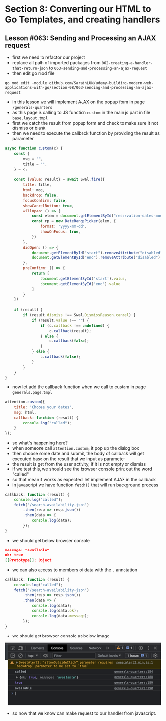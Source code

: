 # Section 8: Converting our HTML to Go Templates, and creating handlers

## Lesson #063: Sending and Processing an AJAX request

- first we need to refactor our project
- replace all path of imported packages from `062-creating-a-handler-that-return-json`
  to `063-sending-and-processing-an-ajax-request`
- then edit go mod file

```shell
go mod edit -module github.com/SarathLUN/udemy-building-modern-web-applications-with-go/section-08/063-sending-and-processing-an-ajax-request
```

- in this lesson we will implement AJAX on the popup form in page `/generals-quarters`
- as this page is calling to JS function `custom` in the main js part in file `base.layout.tmpl`
- first we catch the result from popup form and check to make sure it not dismiss or blank
- then we need to execute the callback function by providing the result as parameter

```javascript
async function custom(c) {
    const {
        msg = "",
        title = "",
    } = c;

    const {value: result} = await Swal.fire({
        title: title,
        html: msg,
        backdrop: false,
        focusConfirm: false,
        showCancelButton: true,
        willOpen: () => {
            const elem = document.getElementById("reservation-dates-modal");
            const rp = new DateRangePicker(elem, {
                format: 'yyyy-mm-dd',
                showOnFocus: true,
            })
        },
        didOpen: () => {
            document.getElementById("start").removeAttribute("disabled");
            document.getElementById("end").removeAttribute("disabled");
        },
        preConfirm: () => {
            return [
                document.getElementById('start').value,
                document.getElementById('end').value
            ]
        }
    })

    if (result) {
        if (result.dismiss !== Swal.DismissReason.cancel) {
            if (result.value !== "") {
                if (c.callback !== undefined) {
                    c.callback(result);
                } else {
                    c.callback(false);
                }
            } else {
                c.callback(false);
            }
        }
    }
}
```

- now let add the callback function when we call to custom in page `generals.page.tmpl`

```javascript
attention.custom({
    title: 'Choose your dates',
    msg: html,
    callback: function (result) {
        console.log("called");
    }
});
```

- so what's happening here?
- when someone call `attention.custom`, it pop up the dialog box
- then choose some date and submit, the body of callback will get executed base on the result that we input as parameter
- the result is get from the user activity, if it is not empty or dismiss
- if we test this, we should see the browser console print out the word "called"
- so that mean it works as expected, let implement AJAX in the callback
- in javascript we have function `fetch()` that will run background process

```javascript
callback: function (result) {
    console.log("called");
    fetch('/search-availability-json')
        .then(resp => resp.json())
        .then(data => {
            console.log(data);
        });
}
```

- we should get below browser console

```json
message: "available"
ok: true
[[Prototype]]: Object
```

- we can also access to members of data with the `.` annotation

```javascript
callback: function (result) {
    console.log("called");
    fetch('/search-availability-json')
        .then(resp => resp.json())
        .then(data => {
            console.log(data);
            console.log(data.ok);
            console.log(data.message);
        });
}
```

- we should get browser console as below image

![readme-063-01.png](./static/images/readme-063-01.png)

- so now that we know can make request to our handler from javascript.
 